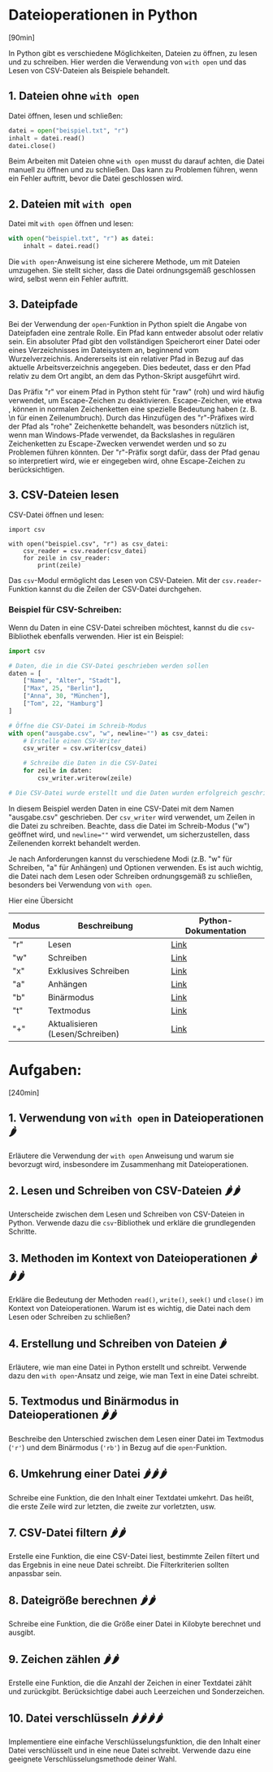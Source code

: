 # Dateioperationen in Python
[90min]

In Python gibt es verschiedene Möglichkeiten, Dateien zu öffnen, zu lesen und zu schreiben. Hier werden die Verwendung von `with open` und das Lesen von CSV-Dateien als Beispiele behandelt.

## 1. Dateien ohne `with open`

Datei öffnen, lesen und schließen:

```python
datei = open("beispiel.txt", "r")
inhalt = datei.read()
datei.close()
```

Beim Arbeiten mit Dateien ohne `with open` musst du darauf achten, die Datei manuell zu öffnen und zu schließen. Das kann zu Problemen führen, wenn ein Fehler auftritt, bevor die Datei geschlossen wird.

## 2. Dateien mit `with open`

Datei mit `with open` öffnen und lesen:

```python
with open("beispiel.txt", "r") as datei:
    inhalt = datei.read()
```

Die `with open`-Anweisung ist eine sicherere Methode, um mit Dateien umzugehen. Sie stellt sicher, dass die Datei ordnungsgemäß geschlossen wird, selbst wenn ein Fehler auftritt. 

## 3. Dateipfade

Bei der Verwendung der `open`-Funktion in Python spielt die Angabe von Dateipfaden eine zentrale Rolle. Ein Pfad kann entweder absolut oder relativ sein. Ein absoluter Pfad gibt den vollständigen Speicherort einer Datei oder eines Verzeichnisses im Dateisystem an, beginnend vom Wurzelverzeichnis. Andererseits ist ein relativer Pfad in Bezug auf das aktuelle Arbeitsverzeichnis angegeben. Dies bedeutet, dass er den Pfad relativ zu dem Ort angibt, an dem das Python-Skript ausgeführt wird.

Das Präfix "r" vor einem Pfad in Python steht für "raw" (roh) und wird häufig verwendet, um Escape-Zeichen zu deaktivieren. Escape-Zeichen, wie etwa \, können in normalen Zeichenketten eine spezielle Bedeutung haben (z. B. \n für einen Zeilenumbruch). Durch das Hinzufügen des "r"-Präfixes wird der Pfad als "rohe" Zeichenkette behandelt, was besonders nützlich ist, wenn man Windows-Pfade verwendet, da Backslashes in regulären Zeichenketten zu Escape-Zwecken verwendet werden und so zu Problemen führen könnten. Der "r"-Präfix sorgt dafür, dass der Pfad genau so interpretiert wird, wie er eingegeben wird, ohne Escape-Zeichen zu berücksichtigen.


## 3. CSV-Dateien lesen

CSV-Datei öffnen und lesen:

```
import csv

with open("beispiel.csv", "r") as csv_datei:
    csv_reader = csv.reader(csv_datei)
    for zeile in csv_reader:
        print(zeile)
```

Das `csv`-Modul ermöglicht das Lesen von CSV-Dateien. Mit der `csv.reader`-Funktion kannst du die Zeilen der CSV-Datei durchgehen.

### Beispiel für CSV-Schreiben:

Wenn du Daten in eine CSV-Datei schreiben möchtest, kannst du die `csv`-Bibliothek ebenfalls verwenden. Hier ist ein Beispiel:

```python
import csv

# Daten, die in die CSV-Datei geschrieben werden sollen
daten = [
    ["Name", "Alter", "Stadt"],
    ["Max", 25, "Berlin"],
    ["Anna", 30, "München"],
    ["Tom", 22, "Hamburg"]
]

# Öffne die CSV-Datei im Schreib-Modus
with open("ausgabe.csv", "w", newline="") as csv_datei:
    # Erstelle einen CSV-Writer
    csv_writer = csv.writer(csv_datei)

    # Schreibe die Daten in die CSV-Datei
    for zeile in daten:
        csv_writer.writerow(zeile)

# Die CSV-Datei wurde erstellt und die Daten wurden erfolgreich geschrieben.
```

In diesem Beispiel werden Daten in eine CSV-Datei mit dem Namen "ausgabe.csv" geschrieben. Der `csv_writer` wird verwendet, um Zeilen in die Datei zu schreiben. Beachte, dass die Datei im Schreib-Modus ("w") geöffnet wird, und `newline=""` wird verwendet, um sicherzustellen, dass Zeilenenden korrekt behandelt werden.


Je nach Anforderungen kannst du verschiedene Modi (z.B. "w" für Schreiben, "a" für Anhängen) und Optionen verwenden. Es ist auch wichtig, die Datei nach dem Lesen oder Schreiben ordnungsgemäß zu schließen, besonders bei Verwendung von `with open`.

Hier eine Übersicht

| Modus | Beschreibung | Python-Dokumentation |
|-------|--------------|----------------------|
| "r"   | Lesen        | [Link](https://docs.python.org/3/tutorial/inputoutput.html#reading-and-writing-files) |
| "w"   | Schreiben    | [Link](https://docs.python.org/3/tutorial/inputoutput.html#reading-and-writing-files) |
| "x"   | Exklusives Schreiben | [Link](https://docs.python.org/3/tutorial/inputoutput.html#reading-and-writing-files) |
| "a"   | Anhängen      | [Link](https://docs.python.org/3/tutorial/inputoutput.html#reading-and-writing-files) |
| "b"   | Binärmodus    | [Link](https://docs.python.org/3/tutorial/inputoutput.html#reading-and-writing-files) |
| "t"   | Textmodus     | [Link](https://docs.python.org/3/tutorial/inputoutput.html#reading-and-writing-files) |
| "+"   | Aktualisieren (Lesen/Schreiben) | [Link](https://docs.python.org/3/tutorial/inputoutput.html#reading-and-writing-files) |

# Aufgaben:
[240min]

## 1. Verwendung von `with open` in Dateioperationen 🌶️

Erläutere die Verwendung der `with open` Anweisung und warum sie bevorzugt wird, insbesondere im Zusammenhang mit Dateioperationen.

## 2. Lesen und Schreiben von CSV-Dateien 🌶️🌶️

Unterscheide zwischen dem Lesen und Schreiben von CSV-Dateien in Python. Verwende dazu die `csv`-Bibliothek und erkläre die grundlegenden Schritte.

## 3. Methoden im Kontext von Dateioperationen 🌶️🌶️🌶️

Erkläre die Bedeutung der Methoden `read()`, `write()`, `seek()` und `close()` im Kontext von Dateioperationen. Warum ist es wichtig, die Datei nach dem Lesen oder Schreiben zu schließen?

## 4. Erstellung und Schreiben von Dateien 🌶️

Erläutere, wie man eine Datei in Python erstellt und schreibt. Verwende dazu den `with open`-Ansatz und zeige, wie man Text in eine Datei schreibt.

## 5. Textmodus und Binärmodus in Dateioperationen 🌶️🌶️

Beschreibe den Unterschied zwischen dem Lesen einer Datei im Textmodus (`'r'`) und dem Binärmodus (`'rb'`) in Bezug auf die `open`-Funktion.

## 6. Umkehrung einer Datei 🌶️🌶️🌶️

Schreibe eine Funktion, die den Inhalt einer Textdatei umkehrt. Das heißt, die erste Zeile wird zur letzten, die zweite zur vorletzten, usw.

## 7. CSV-Datei filtern 🌶️🌶️

Erstelle eine Funktion, die eine CSV-Datei liest, bestimmte Zeilen filtert und das Ergebnis in eine neue Datei schreibt. Die Filterkriterien sollten anpassbar sein.

## 8. Dateigröße berechnen 🌶️🌶️

Schreibe eine Funktion, die die Größe einer Datei in Kilobyte berechnet und ausgibt.

## 9. Zeichen zählen 🌶️🌶️

Erstelle eine Funktion, die die Anzahl der Zeichen in einer Textdatei zählt und zurückgibt. Berücksichtige dabei auch Leerzeichen und Sonderzeichen.

## 10. Datei verschlüsseln 🌶️🌶️🌶️🌶️

Implementiere eine einfache Verschlüsselungsfunktion, die den Inhalt einer Datei verschlüsselt und in eine neue Datei schreibt. Verwende dazu eine geeignete Verschlüsselungsmethode deiner Wahl.

